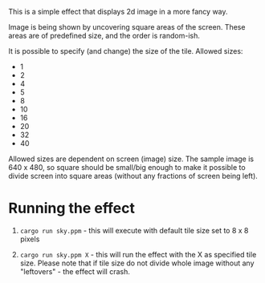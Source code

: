 This is a simple effect that displays 2d image in a more fancy way.

Image is being shown by uncovering square areas of the screen. These areas are of predefined size, and the order is random-ish.

It is possible to specify (and change) the size of the tile. Allowed sizes:
- 1
- 2
- 4
- 5
- 8
- 10
- 16
- 20
- 32
- 40

Allowed sizes are dependent on screen (image) size. The sample image is 640 x 480, so square should be small/big enough to make it possible to divide screen into square areas (without any fractions of screen being left).

Running the effect
==================

1. `cargo run sky.ppm` - this will execute with default tile size set to 8 x 8 pixels

2. `cargo run sky.ppm X` - this will run the effect with the X as specified tile size. Please note that if tile size do not divide whole image without any "leftovers" - the effect will crash.